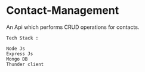 # Contact-Management
An Api which performs CRUD operations for contacts. 

```
Tech Stack :

Node Js
Express Js
Mongo DB
Thunder client
```
